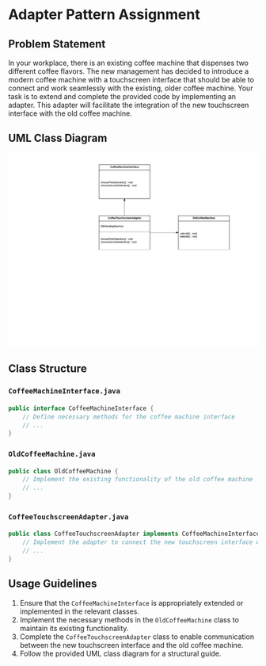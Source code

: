 # Adapter Pattern Assignment

## Problem Statement

In your workplace, there is an existing coffee machine that dispenses two different coffee flavors. The new management has decided to introduce a modern coffee machine with a touchscreen interface that should be able to connect and work seamlessly with the existing, older coffee machine. Your task is to extend and complete the provided code by implementing an adapter. This adapter will facilitate the integration of the new touchscreen interface with the old coffee machine.

## UML Class Diagram

![UML Class Diagram](https://github.com/Daniel-Andarge/Software-Design-and-Architecture-Specialization--University-of-Alberta/blob/main/Course-2-Design-Patterns/Module-1-Creational-%26-Structural-Design-Patterns/Assignments/Assignmet-1-Adapter%20Pattern/Adapter-Class-Diagram.png)

## Class Structure

### `CoffeeMachineInterface.java`

```java
public interface CoffeeMachineInterface {
    // Define necessary methods for the coffee machine interface
    // ...
}
```

### `OldCoffeeMachine.java`

```java
public class OldCoffeeMachine {
    // Implement the existing functionality of the old coffee machine
    // ...
}
```

### `CoffeeTouchscreenAdapter.java`

```java
public class CoffeeTouchscreenAdapter implements CoffeeMachineInterface {
    // Implement the adapter to connect the new touchscreen interface with the old coffee machine
    // ...
}
```

## Usage Guidelines

1. Ensure that the `CoffeeMachineInterface` is appropriately extended or implemented in the relevant classes.
2. Implement the necessary methods in the `OldCoffeeMachine` class to maintain its existing functionality.
3. Complete the `CoffeeTouchscreenAdapter` class to enable communication between the new touchscreen interface and the old coffee machine.
4. Follow the provided UML class diagram for a structural guide.
